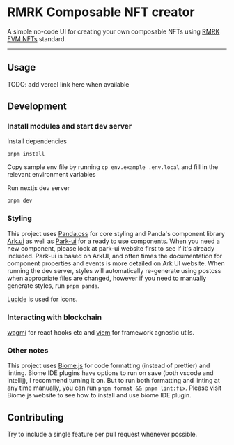 # RMRK Composable NFT creator

A simple no-code UI for creating your own composable NFTs using [RMRK EVM NFTs](https://evm.rmrk.app) standard.

---


## Usage
TODO: add vercel link here when available


## Development

### Install modules and start dev server

Install dependencies

`pnpm install` 

Copy sample env file by running `cp env.example .env.local` and fill in the relevant environment variables

Run nextjs dev server

`pnpm dev`

### Styling
This project uses [Panda.css](https://panda-css.com) for core styling and Panda's component library [Ark.ui](https://ark-ui.com) as well as [Park-ui](https://park-ui.com/) for a ready to use components. When you need a new component, please look at park-ui website first to see if it's already included. Park-ui is based on ArkUI, and often times the documentation for component properties and events is more detailed on Ark UI website. When running the dev server, styles will automatically re-generate using postcss when appropriate files are changed, however if you need to manually generate styles, run `pnpm panda`.

[Lucide](https://lucide.dev/) is used for icons.

### Interacting with blockchain
[wagmi](https://wagmi.sh/) for react hooks etc and [viem](https://viem.sh/) for framework agnostic utils.

### Other notes
This project uses [Biome.js](https://biomejs.dev) for code formatting (instead of prettier) and linting. Biome IDE plugins have options to run on save (both vscode and intellij), I recommend turning it on. But to run both formatting and linting at any time manually, you can run `pnpm format && pnpm lint:fix`. Please visit Biome.js website to see how to install and use biome IDE plugin.


## Contributing

Try to include a single feature per pull request whenever possible.

